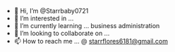 - 👋 Hi, I’m @Starrbaby0721
- 👀 I’m interested in ...
- 🌱 I’m currently learning ... business administration 
- 💞️ I’m looking to collaborate on ...
- 📫 How to reach me ... @ starrflores6181@gmail.com

<!---
Starrbaby0721/Starrbaby0721 is a ✨ special ✨ repository because its `README.md` (this file) appears on your GitHub profile.
You can click the Preview link to take a look at your changes.
--->
